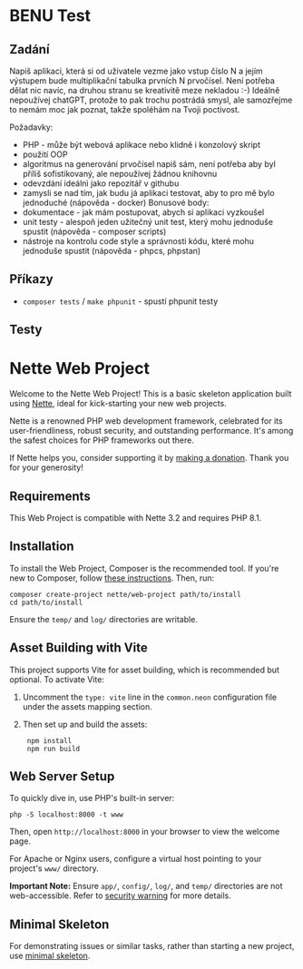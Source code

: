 BENU Test
==========

Zadání
------
Napiš aplikaci, která si od uživatele vezme jako vstup číslo N a jejím výstupem bude multiplikační tabulka prvních N prvočísel.
Není potřeba dělat nic navíc, na druhou stranu se kreativitě meze nekladou :-) Ideálně nepoužívej chatGPT, protože to pak trochu postrádá smysl,
ale samozřejme to nemám moc jak poznat, takže spoléhám na Tvoji poctivost.

Požadavky:
- PHP - může být webová aplikace nebo klidně i konzolový skript
- použití OOP
- algoritmus na generování prvočísel napiš sám, není potřeba aby byl příliš sofistikovaný, ale nepoužívej žádnou knihovnu
- odevzdání ideálnì jako repozitář v githubu
- zamysli se nad tím, jak budu já aplikaci testovat, aby to pro mě bylo jednoduché (nápověda - docker)
  Bonusové body:
- dokumentace - jak mám postupovat, abych si aplikaci vyzkoušel
- unit testy - alespoň jeden užitečný unit test, který mohu jednoduše spustit (nápověda - composer scripts)
- nástroje na kontrolu code style a správnosti kódu, které mohu jednoduše spustit (nápověda - phpcs, phpstan)

## Příkazy

- `composer tests` / `make phpunit` - spustí phpunit testy

## Testy

Nette Web Project
=================

Welcome to the Nette Web Project! This is a basic skeleton application built using
[Nette](https://nette.org), ideal for kick-starting your new web projects.

Nette is a renowned PHP web development framework, celebrated for its user-friendliness,
robust security, and outstanding performance. It's among the safest choices
for PHP frameworks out there.

If Nette helps you, consider supporting it by [making a donation](https://nette.org/donate).
Thank you for your generosity!


Requirements
------------

This Web Project is compatible with Nette 3.2 and requires PHP 8.1.


Installation
------------

To install the Web Project, Composer is the recommended tool. If you're new to Composer,
follow [these instructions](https://doc.nette.org/composer). Then, run:

	composer create-project nette/web-project path/to/install
	cd path/to/install

Ensure the `temp/` and `log/` directories are writable.


Asset Building with Vite
------------------------

This project supports Vite for asset building, which is recommended but optional. To activate Vite:

1. Uncomment the `type: vite` line in the `common.neon` configuration file under the assets mapping section.
2. Then set up and build the assets:

		npm install
		npm run build


Web Server Setup
----------------

To quickly dive in, use PHP's built-in server:

	php -S localhost:8000 -t www

Then, open `http://localhost:8000` in your browser to view the welcome page.

For Apache or Nginx users, configure a virtual host pointing to your project's `www/` directory.

**Important Note:** Ensure `app/`, `config/`, `log/`, and `temp/` directories are not web-accessible.
Refer to [security warning](https://nette.org/security-warning) for more details.


Minimal Skeleton
----------------

For demonstrating issues or similar tasks, rather than starting a new project, use
[minimal skeleton](https://github.com/nette/web-project/tree/minimal).

